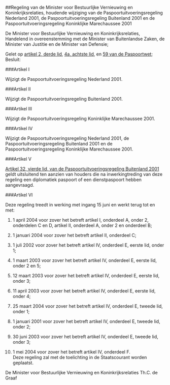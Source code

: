 <meta http-equiv='Content-Type' content='text/html; charset=utf-8' />

##Regeling van de Minister voor Bestuurlijke Vernieuwing en Koninkrijksrelaties, houdende wijziging van de Paspoortuitvoeringsregeling Nederland 2001, de Paspoortuitvoeringsregeling Buitenland 2001 en de Paspoortuitvoeringsregeling Koninklijke Marechaussee 2001

De Minister voor Bestuurlijke Vernieuwing en Koninkrijksrelaties,  
Handelend in overeenstemming met de Minister van Buitenlandse Zaken, de Minister van Justitie en de Minister van Defensie;

Gelet op [artikel 2, derde lid](../../../../../../../../rijkswet/paspoortwet/BWBR0005212/README.md), [4a, achtste lid](../../../../../../../../rijkswet/paspoortwet/BWBR0005212/README.md), en [59 van de Paspoortwet](../../../../../../../../rijkswet/paspoortwet/BWBR0005212/README.md);
Besluit:   

###Artikel I 

Wijzigt de Paspoortuitvoeringsregeling Nederland 2001.

###Artikel II 

Wijzigt de Paspoortuitvoeringsregeling Buitenland 2001.

###Artikel III 

Wijzigt de Paspoortuitvoeringsregeling Koninklijke Marechaussee 2001.

###Artikel IV 

Wijzigt de Paspoortuitvoeringsregeling Nederland 2001, de Paspoortuitvoeringsregeling Buitenland 2001 en de Paspoortuitvoeringsregeling Koninklijke Marechaussee 2001.

###Artikel V 

[Artikel 32, vierde lid, van de Paspoortuitvoeringsregeling Buitenland 2001](../../../../../../../../ministeriele-regeling/paspoortuitvoeringsregeling/buitenland/2001/BWBR0012810/README.md) geldt uitsluitend ten aanzien van houders die na inwerkingtreding van deze regeling een diplomatiek paspoort of een dienstpaspoort hebben aangevraagd.

###Artikel VI 

Deze regeling treedt in werking met ingang 15 juni en werkt terug tot en met: 

1. 1 april 2004 voor zover het betreft artikel I, onderdeel A, onder 2, onderdelen C en D, artikel II, onderdeel A, onder 2 en onderdeel B;  

2. 1 januari 2004 voor zover het betreft artikel II, onderdeel C;  

3. 1 juli 2002 voor zover het betreft artikel IV, onderdeel E, eerste lid, onder 1;  

4. 1 maart 2003 voor zover het betreft artikel IV, onderdeel E, eerste lid, onder 2 en 5;  

5. 12 maart 2003 voor zover het betreft artikel IV, onderdeel E, eerste lid, onder 3;  

6. 11 april 2003 voor zover het betreft artikel IV, onderdeel E, eerste lid, onder 4;  

7. 25 maart 2004 voor zover het betreft artikel IV, onderdeel E, tweede lid, onder 1;  

8. 1 januari 2001 voor zover het betreft artikel IV, onderdeel E, tweede lid, onder 2;  

9. 30 juni 2003 voor zover het betreft artikel IV, onderdeel E, tweede lid, onder 3;  

10. 1 mei 2004 voor zover het betreft artikel IV, onderdeel F.  
Deze regeling zal met de toelichting in de Staatscourant worden geplaatst.   

De 
Minister voor Bestuurlijke Vernieuwing en Koninkrijksrelaties 
Th.C. de Graaf      
